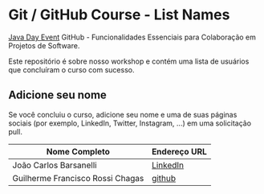 # Git / GitHub Course - List Names

[Java Day Event](https://javanoroeste.com.br/javanoroeste/javaday_riopreto/) GitHub - Funcionalidades Essenciais para Colaboração em Projetos de Software.

Este repositório é sobre nosso workshop e contém uma lista de usuários que concluíram o curso com sucesso.

## Adicione seu nome

Se você concluiu o curso, adicione seu nome e uma de suas páginas sociais (por exemplo, LinkedIn, Twitter, Instagram, ...) em uma solicitação pull.

|Nome Completo| Endereço URL | 
|--|--| 
| João Carlos Barsanelli | [LinkedIn](https://www.linkedin.com/in/joão-carlos-barsanelli) |
| Guilherme Francisco Rossi Chagas | [github](https://github.com/GuilhermeFranci) |
